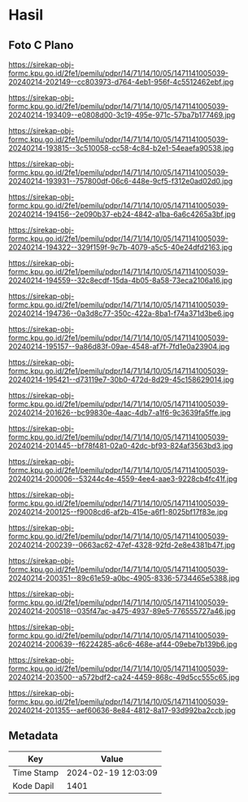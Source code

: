 # Hasil

## Foto C Plano

https://sirekap-obj-formc.kpu.go.id/2fe1/pemilu/pdpr/14/71/14/10/05/1471141005039-20240214-202149--cc803973-d764-4eb1-956f-4c5512462ebf.jpg

https://sirekap-obj-formc.kpu.go.id/2fe1/pemilu/pdpr/14/71/14/10/05/1471141005039-20240214-193409--e0808d00-3c19-495e-971c-57ba7b177469.jpg

https://sirekap-obj-formc.kpu.go.id/2fe1/pemilu/pdpr/14/71/14/10/05/1471141005039-20240214-193815--3c510058-cc58-4c84-b2e1-54eaefa90538.jpg

https://sirekap-obj-formc.kpu.go.id/2fe1/pemilu/pdpr/14/71/14/10/05/1471141005039-20240214-193931--757800df-06c6-448e-9cf5-f312e0ad02d0.jpg

https://sirekap-obj-formc.kpu.go.id/2fe1/pemilu/pdpr/14/71/14/10/05/1471141005039-20240214-194156--2e090b37-eb24-4842-a1ba-6a6c4265a3bf.jpg

https://sirekap-obj-formc.kpu.go.id/2fe1/pemilu/pdpr/14/71/14/10/05/1471141005039-20240214-194322--329f159f-9c7b-4079-a5c5-40e24dfd2163.jpg

https://sirekap-obj-formc.kpu.go.id/2fe1/pemilu/pdpr/14/71/14/10/05/1471141005039-20240214-194559--32c8ecdf-15da-4b05-8a58-73eca2106a16.jpg

https://sirekap-obj-formc.kpu.go.id/2fe1/pemilu/pdpr/14/71/14/10/05/1471141005039-20240214-194736--0a3d8c77-350c-422a-8ba1-f74a371d3be6.jpg

https://sirekap-obj-formc.kpu.go.id/2fe1/pemilu/pdpr/14/71/14/10/05/1471141005039-20240214-195157--9a86d83f-09ae-4548-af7f-7fd1e0a23904.jpg

https://sirekap-obj-formc.kpu.go.id/2fe1/pemilu/pdpr/14/71/14/10/05/1471141005039-20240214-195421--d73119e7-30b0-472d-8d29-45c158629014.jpg

https://sirekap-obj-formc.kpu.go.id/2fe1/pemilu/pdpr/14/71/14/10/05/1471141005039-20240214-201626--bc99830e-4aac-4db7-a1f6-9c3639fa5ffe.jpg

https://sirekap-obj-formc.kpu.go.id/2fe1/pemilu/pdpr/14/71/14/10/05/1471141005039-20240214-201445--bf78f481-02a0-42dc-bf93-824af3563bd3.jpg

https://sirekap-obj-formc.kpu.go.id/2fe1/pemilu/pdpr/14/71/14/10/05/1471141005039-20240214-200006--53244c4e-4559-4ee4-aae3-9228cb4fc41f.jpg

https://sirekap-obj-formc.kpu.go.id/2fe1/pemilu/pdpr/14/71/14/10/05/1471141005039-20240214-200125--f9008cd6-af2b-415e-a6f1-8025bf17f83e.jpg

https://sirekap-obj-formc.kpu.go.id/2fe1/pemilu/pdpr/14/71/14/10/05/1471141005039-20240214-200239--0663ac62-47ef-4328-92fd-2e8e4381b47f.jpg

https://sirekap-obj-formc.kpu.go.id/2fe1/pemilu/pdpr/14/71/14/10/05/1471141005039-20240214-200351--89c61e59-a0bc-4905-8336-5734465e5388.jpg

https://sirekap-obj-formc.kpu.go.id/2fe1/pemilu/pdpr/14/71/14/10/05/1471141005039-20240214-200518--035f47ac-a475-4937-89e5-776555727a46.jpg

https://sirekap-obj-formc.kpu.go.id/2fe1/pemilu/pdpr/14/71/14/10/05/1471141005039-20240214-200639--f6224285-a6c6-468e-af44-09ebe7b139b6.jpg

https://sirekap-obj-formc.kpu.go.id/2fe1/pemilu/pdpr/14/71/14/10/05/1471141005039-20240214-203500--a572bdf2-ca24-4459-868c-49d5cc555c65.jpg

https://sirekap-obj-formc.kpu.go.id/2fe1/pemilu/pdpr/14/71/14/10/05/1471141005039-20240214-201355--aef60636-8e84-4812-8a17-93d992ba2ccb.jpg


## Metadata

| Key        | Value               |
| ---------- | ------------------- |
| Time Stamp | 2024-02-19 12:03:09 |
| Kode Dapil | 1401                |



